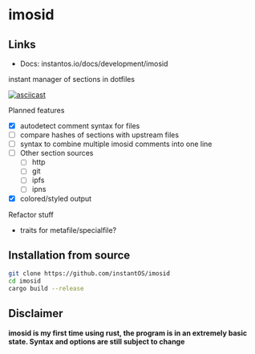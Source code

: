 # imosid

## Links

- Docs: instantos.io/docs/development/imosid


instant manager of sections in dotfiles

[![asciicast](https://asciinema.org/a/423508.svg)](https://asciinema.org/a/423508)

Planned features

- [X] autodetect comment syntax for files
- [ ] compare hashes of sections with upstream files
- [ ] syntax to combine multiple imosid comments into one line
- [ ] Other section sources
    - [ ] http
    - [ ] git
    - [ ] ipfs
    - [ ] ipns
- [X] colored/styled output

Refactor stuff
- traits for metafile/specialfile?

## Installation from source

```sh
git clone https://github.com/instantOS/imosid
cd imosid
cargo build --release
```
## Disclaimer

**imosid is my first time using rust, the program is in an extremely basic state.
Syntax and options are still subject to change**

